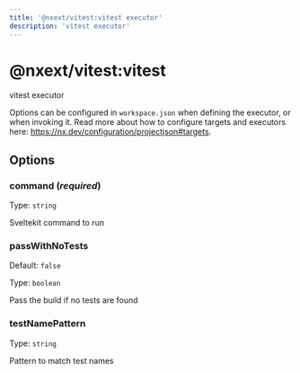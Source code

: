 ```yaml
---
title: '@nxext/vitest:vitest executor'
description: 'vitest executor'
---
```


# @nxext/vitest:vitest

vitest executor

Options can be configured in `workspace.json` when defining the executor, or when invoking it. Read more about how to configure targets and executors here: https://nx.dev/configuration/projectjson#targets.

## Options

### command (_**required**_)

Type: `string`

Sveltekit command to run

### passWithNoTests

Default: `false`

Type: `boolean`

Pass the build if no tests are found

### testNamePattern

Type: `string`

Pattern to match test names
